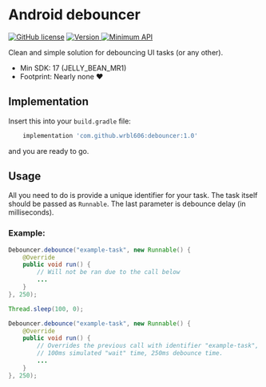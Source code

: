 # Android debouncer

[![GitHub license](https://img.shields.io/badge/license-MIT-blue.svg)](https://raw.githubusercontent.com/wrbl606/android-debouncer/master/LICENSE)
[![Version](https://api.bintray.com/packages/wrbl606/maven/debouncer/images/download.svg) ](https://bintray.com/wrbl606/maven/android-debouncer/_latestVersion)
[![Minimum API](https://img.shields.io/badge/API-17%2B-blue.svg?style=flat)](https://android-arsenal.com/api?level=17)

Clean and simple solution for debouncing UI tasks (or any other).

* Min SDK: 17 (JELLY_BEAN_MR1)
* Footprint: Nearly none ♥

## Implementation
Insert this into your `build.gradle` file:
```gradle
    implementation 'com.github.wrbl606:debouncer:1.0'
```
and you are ready to go.

## Usage

All you need to do is provide a unique identifier for your task. The task itself should be passed as `Runnable`.
The last parameter is debounce delay (in milliseconds).

### Example:
```java
Debouncer.debounce("example-task", new Runnable() {
    @Override
    public void run() {
        // Will not be ran due to the call below
        ...
    }
}, 250);

Thread.sleep(100, 0);

Debouncer.debounce("example-task", new Runnable() {
    @Override
    public void run() {
        // Overrides the previous call with identifier "example-task", running after approx. 350ms.
        // 100ms simulated "wait" time, 250ms debounce time.
        ...
    }
}, 250);
```

